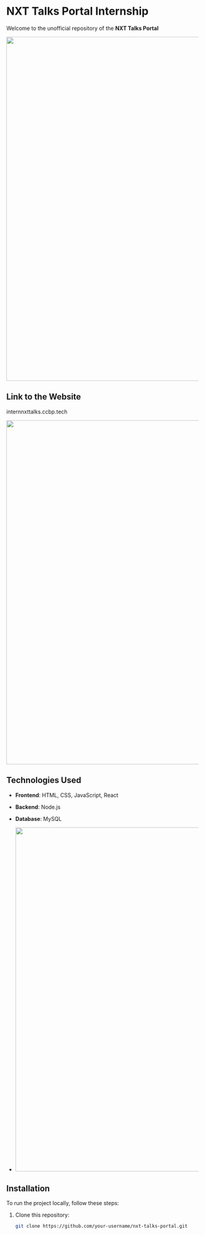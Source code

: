 # NXT Talks Portal Internship

Welcome to the unofficial repository of the **NXT Talks Portal**

  <img src="https://user-images.githubusercontent.com/74038190/212284100-561aa473-3905-4a80-b561-0d28506553ee.gif" width="900">

## Link to the Website

internnxttalks.ccbp.tech

  <img src="https://user-images.githubusercontent.com/74038190/212284100-561aa473-3905-4a80-b561-0d28506553ee.gif" width="900">

## Technologies Used

- **Frontend**: HTML, CSS, JavaScript, React
- **Backend**:  Node.js
- **Database**: MySQL

-   <img src="https://user-images.githubusercontent.com/74038190/212284100-561aa473-3905-4a80-b561-0d28506553ee.gif" width="900">

## Installation

To run the project locally, follow these steps:

1. Clone this repository:
   ```bash
   git clone https://github.com/your-username/nxt-talks-portal.git
